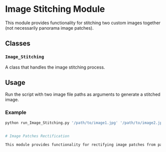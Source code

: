 # Image Stitching Module

This module provides functionality for stitching two custom images together (not necessarily panorama image patches).

## Classes
### `Image_Stitching`
A class that handles the image stitching process.

## Usage
Run the script with two image file paths as arguments to generate a stitched image.

### Example
```bash
python run_Image_Stitching.py '/path/to/image1.jpg' '/path/to/image2.jpg'


# Image Patches Rectification

This module provides functionality for rectifying image patches from panorama images.

